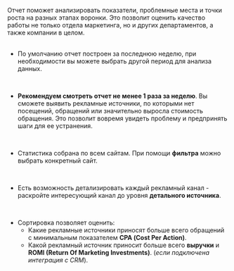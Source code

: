 <Alert>Отчет поможет анализировать показатели, проблемные места и точки роста на разных этапах воронки. Это позволит оценить качество работы не только отдела маркетинга, но и других департаментов, а также компании в целом.</Alert>
<br/>
<br/>

- По умолчанию отчет построен за последнюю неделю, при необходимости вы можете выбрать другой период для анализа данных.
<br/>

- **Рекомендуем смотреть отчет не менее 1 раза за неделю**. Вы сможете выявить рекламные источники, по которыми нет посещений, обращений или значительно выросла стоимость обращения. Это позволит вовремя увидеть проблему и предпринять шаги для ее устранения.
<br/>

- Статистика собрана по всем сайтам. При помощи **фильтра** можно выбрать конкретный сайт.
<br/>

- Есть возможность детализировать каждый рекламный канал - раскройте интересующий канал до уровня **детального источника**.
<br/>

- Сортировка позволяет оценить:
  - Какие рекламные источники приносят больше всего обращений с минимальным показателем **CPA (Сost Per Action)**.
  - Какой рекламный источник приносит больше всего **выручки** и **ROMI (Return Of Marketing Investments)**. (<em>если подключена интеграция с CRM</em>).
